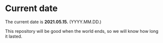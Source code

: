 # Current date

The current date is **2021.05.15.** (YYYY.MM.DD.)

This repository will be good when the world ends, so we will know how long it lasted.